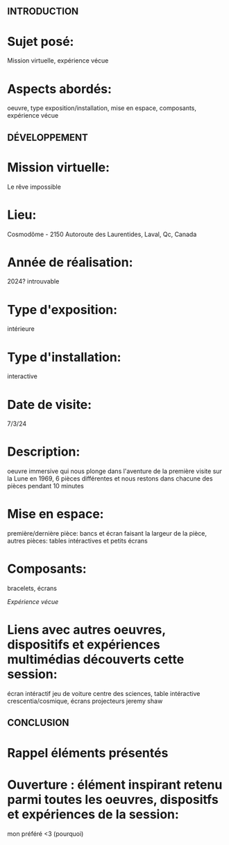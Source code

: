 ## INTRODUCTION

# Sujet posé:
Mission virtuelle, expérience vécue

# Aspects abordés:
oeuvre, type exposition/installation, mise en espace, composants, expérience vécue

## DÉVELOPPEMENT

# Mission virtuelle:
Le rêve impossible
# Lieu: 
Cosmodôme - 2150 Autoroute des Laurentides, Laval, Qc, Canada
# Année de réalisation:
2024? introuvable
# Type d'exposition:
intérieure
# Type d'installation:
interactive
# Date de visite:
7/3/24

# Description:
oeuvre immersive qui nous plonge dans l'aventure de la première visite sur la Lune en 1969, 6 pièces différentes et nous restons dans chacune des pièces pendant 10 minutes
# Mise en espace:
première/dernière pièce: bancs et écran faisant la largeur de la pièce, autres pièces: tables intéractives et petits écrans
# Composants:
bracelets, écrans

*Expérience vécue*

# Liens avec autres oeuvres, dispositifs et expériences multimédias découverts cette session:
écran intéractif jeu de voiture centre des sciences, table intéractive crescentia/cosmique, écrans projecteurs jeremy shaw

## CONCLUSION

# Rappel éléments présentés
# Ouverture : élément inspirant retenu parmi toutes les oeuvres, dispositfs et expériences de la session:
mon préféré <3 (pourquoi)
